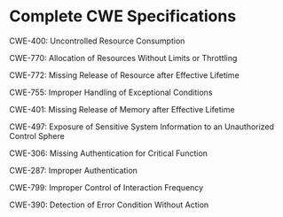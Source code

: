 

# Complete CWE Specifications

CWE-400: Uncontrolled Resource Consumption

CWE-770: Allocation of Resources Without Limits or Throttling

CWE-772: Missing Release of Resource after Effective Lifetime

CWE-755: Improper Handling of Exceptional Conditions

CWE-401: Missing Release of Memory after Effective Lifetime

CWE-497: Exposure of Sensitive System Information to an Unauthorized Control Sphere

CWE-306: Missing Authentication for Critical Function

CWE-287: Improper Authentication

CWE-799: Improper Control of Interaction Frequency

CWE-390: Detection of Error Condition Without Action